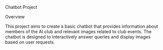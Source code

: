 Chatbot Project

Overview

This project aims to create a basic chatbot that provides information about members of the AI club and relevant images related to club events. The chatbot is designed to interactively answer queries and display images based on user requests.
